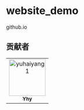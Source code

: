 # website_demo
github.io 
## 贡献者

<!-- readme: collaborators,contributors -start -->
<table>
<tr>
    <td align="center">
        <a href="https://github.com/yuhaiyang1">
            <img src="https://avatars.githubusercontent.com/u/23181320?v=4" width="100;" alt="yuhaiyang1"/>
            <br />
            <sub><b>Yhy</b></sub>
        </a>
    </td></tr>
</table>
<!-- readme: collaborators,contributors -end -->
